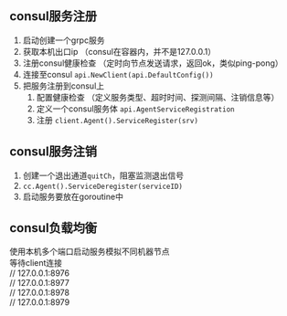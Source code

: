 ## consul服务注册
1. 启动创建一个grpc服务 
2. 获取本机出口ip （consul在容器内，并不是127.0.0.1）
3. 注册consul健康检查 （定时向节点发送请求，返回ok，类似ping-pong）
4. 连接至consul `api.NewClient(api.DefaultConfig())`
5. 把服务注册到consul上
   1. 配置健康检查 （定义服务类型、超时时间、探测间隔、注销信息等）
   2. 定义一个consul服务体 `api.AgentServiceRegistration`
   3. 注册 `client.Agent().ServiceRegister(srv)`

## consul服务注销
1. 创建一个退出通道`quitCh`，阻塞监测退出信号
2. `cc.Agent().ServiceDeregister(serviceID)`
3. 启动服务要放在goroutine中

## consul负载均衡
使用本机多个端口启动服务模拟不同机器节点  
等待client连接  
// 127.0.0.1:8976  
// 127.0.0.1:8977  
// 127.0.0.1:8978  
// 127.0.0.1:8979